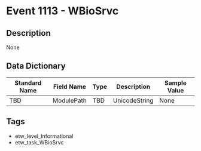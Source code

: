 # Event 1113 - WBioSrvc

## Description
None

## Data Dictionary
|Standard Name|Field Name|Type|Description|Sample Value|
|---|---|---|---|---|
|TBD|ModulePath|TBD|UnicodeString|None|None|

## Tags
* etw_level_Informational
* etw_task_WBioSrvc